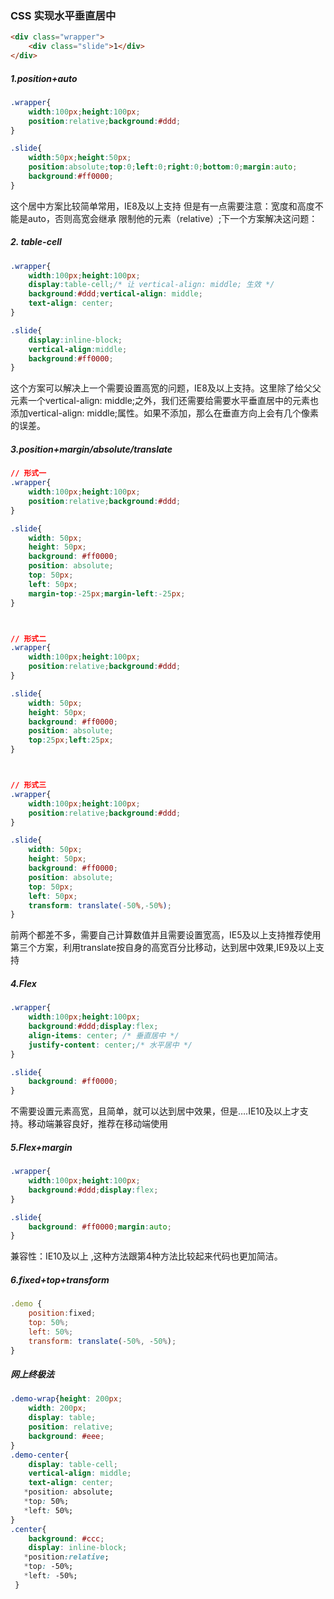 ### CSS 实现水平垂直居中
```html
<div class="wrapper">
    <div class="slide">1</div>
</div>
```

##### 1.position+auto
```css
.wrapper{
    width:100px;height:100px;
    position:relative;background:#ddd;
}

.slide{
    width:50px;height:50px;
    position:absolute;top:0;left:0;right:0;bottom:0;margin:auto;
    background:#ff0000;
}
```

这个居中方案比较简单常用，IE8及以上支持
但是有一点需要注意：宽度和高度不能是auto，否则高宽会继承 限制他的元素（relative）;下一个方案解决这问题：

##### 2. table-cell
```css
.wrapper{
    width:100px;height:100px;
    display:table-cell;/* 让 vertical-align: middle; 生效 */
    background:#ddd;vertical-align: middle;
    text-align: center;
}

.slide{
    display:inline-block;
    vertical-align:middle;
    background:#ff0000;
}
```

这个方案可以解决上一个需要设置高宽的问题，IE8及以上支持。这里除了给父父元素一个vertical-align: middle;之外，我们还需要给需要水平垂直居中的元素也添加vertical-align: middle;属性。如果不添加，那么在垂直方向上会有几个像素的误差。

##### 3.position+margin/absolute/translate

```css
// 形式一
.wrapper{
    width:100px;height:100px;
    position:relative;background:#ddd;
}

.slide{
    width: 50px;
    height: 50px;
    background: #ff0000;
    position: absolute;
    top: 50px;
    left: 50px;
    margin-top:-25px;margin-left:-25px;
}



// 形式二
.wrapper{
    width:100px;height:100px;
    position:relative;background:#ddd;
}

.slide{
    width: 50px;
    height: 50px;
    background: #ff0000;
    position: absolute;
    top:25px;left:25px;
}



// 形式三
.wrapper{
    width:100px;height:100px;
    position:relative;background:#ddd;
}

.slide{
    width: 50px;
    height: 50px;
    background: #ff0000;
    position: absolute;
    top: 50px;
    left: 50px;
    transform: translate(-50%,-50%);
}
```
前两个都差不多，需要自己计算数值并且需要设置宽高，IE5及以上支持推荐使用第三个方案，利用translate按自身的高宽百分比移动，达到居中效果,IE9及以上支持

##### 4.Flex
```css
.wrapper{
    width:100px;height:100px;
    background:#ddd;display:flex;
    align-items: center; /* 垂直居中 */
    justify-content: center;/* 水平居中 */
}

.slide{
    background: #ff0000;
}
```
不需要设置元素高宽，且简单，就可以达到居中效果，但是….IE10及以上才支持。移动端兼容良好，推荐在移动端使用

##### 5.Flex+margin

```css
.wrapper{
    width:100px;height:100px;
    background:#ddd;display:flex;
}

.slide{
    background: #ff0000;margin:auto;
}
```
兼容性：IE10及以上 ,这种方法跟第4种方法比较起来代码也更加简洁。


##### 6.fixed+top+transform

```js
.demo {
    position:fixed;
    top: 50%;
    left: 50%;
    transform: translate(-50%, -50%);
}
```


##### 网上终极法

```css
.demo-wrap{height: 200px;
    width: 200px;
    display: table;
    position: relative;
    background: #eee;
}
.demo-center{
    display: table-cell;
    vertical-align: middle;
    text-align: center;
   *position: absolute;
   *top: 50%;
   *left: 50%;
}
.center{
    background: #ccc;
    display: inline-block;
   *position:relative;
   *top: -50%;
   *left: -50%;
 }
```